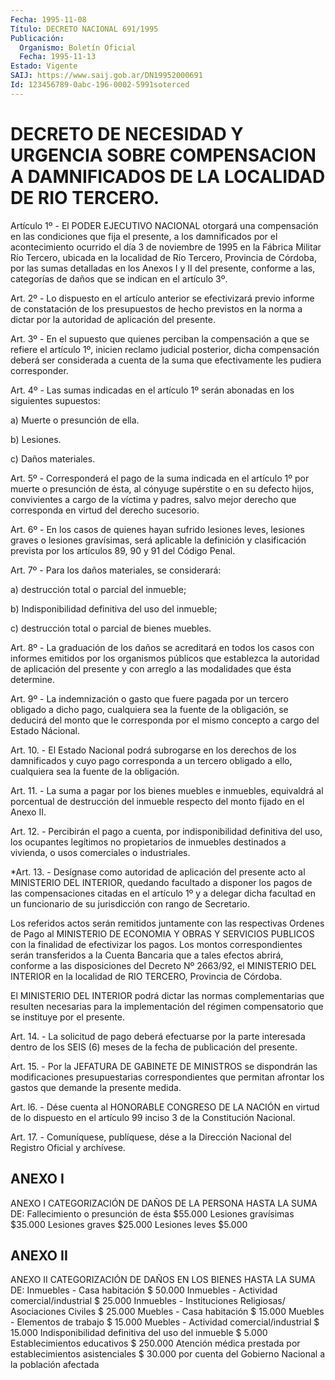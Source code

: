 ```yaml
---
Fecha: 1995-11-08
Título: DECRETO NACIONAL 691/1995
Publicación:
  Organismo: Boletín Oficial
  Fecha: 1995-11-13
Estado: Vigente
SAIJ: https://www.saij.gob.ar/DN19952000691
Id: 123456789-0abc-196-0002-5991soterced
---
```

# DECRETO DE NECESIDAD Y URGENCIA SOBRE COMPENSACION A DAMNIFICADOS DE LA LOCALIDAD DE RIO TERCERO.

<a id="1"></a>
Artículo 1º - El PODER EJECUTIVO NACIONAL otorgará una compensación en las condiciones que fija el presente, a los damnificados por el acontecimiento ocurrido el día 3 de noviembre de 1995 en la Fábrica Militar Río Tercero, ubicada en la localidad de Río Tercero, Provincia de Córdoba, por las sumas detalladas en los Anexos I y II del presente, conforme a las, categorías de daños que se indican en el artículo 3º.

<a id="2"></a>
Art. 2º - Lo dispuesto en el artículo anterior se efectivizará previo informe de constatación de los presupuestos de hecho previstos en la norma a dictar por la autoridad de aplicación del presente.

<a id="3"></a>
Art. 3º - En el supuesto que quienes perciban la compensación a que se refiere el artículo 1º, inicien reclamo judicial posterior, dicha compensación deberá ser considerada a cuenta de la suma que efectivamente les pudiera corresponder.

<a id="4"></a>
Art. 4º - Las sumas indicadas en el artículo 1º serán abonadas en los siguientes supuestos:

a) Muerte o presunción de ella.

b) Lesiones.

c) Daños materiales.

<a id="5"></a>
Art. 5º - Corresponderá el pago de la suma indicada en el artículo 1º por muerte o presunción de ésta, al cónyuge supérstite o en su defecto hijos, convivientes a cargo de la víctima y padres, salvo mejor derecho que corresponda en virtud del derecho sucesorio.

<a id="6"></a>
Art. 6º - En los casos de quienes hayan sufrido lesiones leves, lesiones graves o lesiones gravísimas, será aplicable la definición y clasificación prevista por los artículos 89, 90 y 91 del Código Penal.

<a id="7"></a>
Art. 7º - Para los daños materiales, se considerará:

a) destrucción total o parcial del inmueble;

b) Indisponibilidad definitiva del uso del inmueble;

c) destrucción total o parcial de bienes muebles.

<a id="8"></a>
Art. 8º - La graduación de los daños se acreditará en todos los casos con informes emitidos por los organismos públicos que establezca la autoridad de aplicación del presente y con arreglo a las modalidades que ésta determine.

<a id="9"></a>
Art. 9º - La indemnización o gasto que fuere pagada por un tercero obligado a dicho pago, cualquiera sea la fuente de la obligación, se deducirá del monto que le corresponda por el mismo concepto a cargo del Estado Nácional.

<a id="10"></a>
Art. 10. - El Estado Nacional podrá subrogarse en los derechos de los damnificados y cuyo pago corresponda a un tercero obligado a ello, cualquiera sea la fuente de la obligación.

<a id="11"></a>
Art. 11. - La suma a pagar por los bienes muebles e inmuebles, equivaldrá al porcentual de destrucción del inmueble respecto del monto fijado en el Anexo II.

<a id="12"></a>
Art. 12. - Percibirán el pago a cuenta, por indisponibilidad definitiva del uso, los ocupantes legítimos no propietarios de inmuebles destinados a vivienda, o usos comerciales o industriales.

<a id="13"></a>
*Art. 13. - Desígnase como autoridad de aplicación del presente acto al MINISTERIO DEL INTERIOR, quedando facultado a disponer los pagos de las compensaciones citadas en el artículo 1º y a delegar dicha facultad en un funcionario de su jurisdicción con rango de Secretario.

Los referidos actos serán remitidos juntamente con las respectivas Ordenes de Pago al MINISTERIO DE ECONOMIA Y OBRAS Y SERVICIOS PUBLICOS con la finalidad de efectivizar los pagos. Los montos correspondientes serán transferidos a la Cuenta Bancaria que a tales efectos abrirá, conforme a las disposiciones del Decreto Nº 2663/92, el MINISTERIO DEL INTERIOR en la localidad de RIO TERCERO, Provincia de Córdoba.

El MINISTERIO DEL INTERIOR podrá dictar las normas complementarias que resulten necesarias para la implementación del régimen compensatorio que se instituye por el presente.

<a id="14"></a>
Art. 14. - La solicitud de pago deberá efectuarse por la parte interesada dentro de los SEIS (6) meses de la fecha de publicación del presente.

<a id="15"></a>
Art. 15. - Por la JEFATURA DE GABINETE DE MINISTROS se dispondrán las modificaciones presupuestarias correspondientes que permitan afrontar los gastos que demande la presente medida.

<a id="16"></a>
Art. l6. - Dése cuenta al HONORABLE CONGRESO DE LA NACIÓN en virtud de lo dispuesto en el artículo 99 inciso 3 de la Constitución Nacional.

<a id="17"></a>
Art. 17. - Comuníquese, publíquese, dése a la Dirección Nacional del Registro  Oficial y archívese.

## ANEXO I

ANEXO I  CATEGORIZACIÓN DE DAÑOS DE LA PERSONA        HASTA LA SUMA DE: Fallecimiento o presunción de ésta	            $55.000 Lesiones gravísimas                             $35.000 Lesiones graves                                 $25.000 Lesiones leves                                   $5.000

## ANEXO II

ANEXO II  CATEGORIZACIÓN DE DAÑOS EN LOS BIENES	  HASTA LA SUMA DE: Inmuebles - Casa habitación                    $  50.000 Inmuebles - Actividad comercial/industrial     $  25.000 Inmuebles - Instituciones Religiosas/ Asociaciones Civiles                          $  25.000 Muebles - Casa habitación                      $  15.000 Muebles - Elementos de trabajo                 $  15.000 Muebles - Actividad comercial/industrial       $  15.000 Indisponibilidad definitiva del uso del inmueble                                       $   5.000 Establecimientos educativos                    $ 250.000 Atención médica prestada por establecimientos asistenciales                 $  30.000 por cuenta del Gobierno Nacional a la población afectada